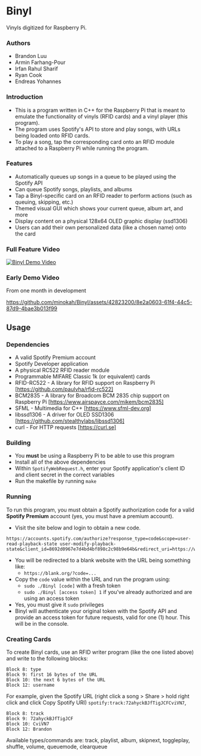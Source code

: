 # Binyl

Vinyls digitized for Raspberry Pi.

### Authors
* Brandon Luu
* Armin Farhang-Pour
* Irfan Rahul Sharif
* Ryan Cook
* Endreas Yohannes

### Introduction
* This is a program written in C++ for the Raspberry Pi that is meant to emulate the functionality of vinyls (RFID cards) and a vinyl player (this program).
* The program uses Spotify's API to store and play songs, with URLs being loaded onto RFID cards.
* To play a song, tap the corresponding card onto an RFID module attached to a Raspberry Pi while running the program.

### Features
* Automatically queues up songs in a queue to be played using the Spotify API
* Can queue Spotify songs, playlists, and albums
* Tap a Binyl-specific card on an RFID reader to perform actions (such as queuing, skipping, etc.)
* Themed visual GUI which shows your current queue, album art, and more
* Display content on a physical 128x64 OLED graphic display (ssd1306)
* Users can add their own personalized data (like a chosen name) onto the card

### Full Feature Video
[![Binyl Demo Video](https://img.youtube.com/vi/3c5gfZomJ7E/0.jpg)](https://www.youtube.com/watch?v=3c5gfZomJ7E)

### Early Demo Video
From one month in development

https://github.com/minokah/Binyl/assets/42823200/8e2a0603-61f4-44c5-87d9-4bae3b013f99

## Usage

### Dependencies
* A valid Spotify Premium account
* Spotify Developer application
* A physical RC522 RFID reader module
* Programmable MIFARE Classic 1k (or equivalent) cards
* RFID-RC522 - A library for RFID support on Raspberry Pi [https://github.com/paulvha/rfid-rc522]
* BCM2835 - A library for Broadcom BCM 2835 chip support on Raspberry Pi [https://www.airspayce.com/mikem/bcm2835]
* SFML - Multimedia for C++ [https://www.sfml-dev.org]
* libssd1306 - A driver for OLED SSD1306 [https://github.com/stealthylabs/libssd1306]
* curl - For HTTP requests [https://curl.se]

### Building
* You **must** be using a Raspberry Pi to be able to use this program
* Install all of the above dependencies
* Within `SpotifyWebRequest.h`, enter your Spotify application's client ID and client secret in the correct variables
* Run the makefile by running `make`

### Running
To run this program, you must obtain a Spotify authorization code for a valid **Spotify Premium** account (yes, you must have a premium account).
* Visit the site below and login to obtain a new code.
```
https://accounts.spotify.com/authorize?response_type=code&scope=user-read-playback-state user-modify-playback-state&client_id=8692d0967e7d4bd4bf898c2c98b9e64b&redirect_uri=https://www.blank.org
```
* You will be redirected to a blank website with the URL being something like:
    * `https://blank.org/?code=...`
* Copy the `code` value within the URL and run the program using:
    * `sudo ./Binyl [code]` with a fresh token
    * `sudo ./Binyl [access token] 1` if you've already authorized and are using an access token
* Yes, you must give it `sudo` privileges
* Binyl will authenticate your original token with the Spotify API and provide an access token for future requests, valid for one (1) hour. This will be in the console.

### Creating Cards
To create Binyl cards, use an RFID writer program (like the one listed above) and write to the following blocks:
```
Block 8: type
Block 9: first 16 bytes of the URL
Block 10: the next 6 bytes of the URL
Block 12: username
```

For example, given the Spotify URL (right click a song > Share > hold right click and click Copy Spotify URI) `spotify:track:72ahyckBJfTigJCFCviVN7`,
```
Block 8: track
Block 9: 72ahyckBJfTigJCF
Block 10: CviVN7
Block 12: Brandon
```

Available types/commands are: track, playlist, album, skipnext, toggleplay, shuffle, volume, queuemode, clearqueue
